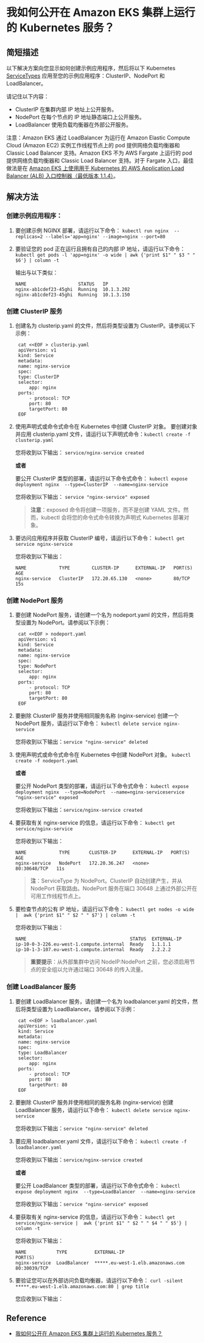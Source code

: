 # 我如何公开在 Amazon EKS 集群上运行的 Kubernetes 服务？
## 简短描述
以下解决方案向您显示如何创建示例应用程序，然后将以下 Kubernetes [ServiceTypes](https://kubernetes.io/docs/concepts/services-networking/service/#publishing-services-service-types) 应用至您的示例应用程序：ClusterIP、NodePort 和 LoadBalancer。

请记住以下内容：
- ClusterIP 在集群内部 IP 地址上公开服务。
- NodePort 在每个节点的 IP 地址静态端口上公开服务。
- LoadBalancer 使用负载均衡器在外部公开服务。

注意：Amazon EKS 通过 LoadBalancer 为运行在 Amazon Elastic Compute Cloud (Amazon EC2) 实例工作线程节点上的 pod 提供网络负载均衡器和 Classic Load Balancer 支持。Amazon EKS 不为 AWS Fargate 上运行的 pod 提供网络负载均衡器和 Classic Load Balancer 支持。对于 Fargate 入口，最佳做法是在 [Amazon EKS 上使用用于 Kubernetes 的 AWS Application Load Balancer (ALB) 入口控制器（最低版本 1.1.4）](https://docs.aws.amazon.com/eks/latest/userguide/alb-ingress.html)。
## 解决方法
### 创建示例应用程序：
1. 要创建示例 NGINX 部署，请运行以下命令：
   `kubectl run nginx  --replicas=2 --labels='app=nginx' --image=nginx --port=80`
2. 要验证您的 pod 正在运行且拥有自己的内部 IP 地址，请运行以下命令：
   `kubectl get pods -l 'app=nginx' -o wide | awk {'print $1" " $3 " " $6'} | column -t`
   
   输出与以下类似：
   ```
   NAME                   STATUS   IP
   nginx-ab1cdef23-45ghi  Running  10.1.3.202
   nginx-ab1cdef23-45ghi  Running  10.1.3.150
   ```
### 创建 ClusterIP 服务
1. 创建名为 clusterip.yaml 的文件，然后将类型设置为 ClusterIP。请参阅以下示例：
   ```
    cat <<EOF > clusterip.yaml
    apiVersion: v1
    kind: Service
    metadata:
    name: nginx-service
    spec:
    type: ClusterIP
    selector:
        app: nginx
    ports:
        - protocol: TCP
        port: 80
        targetPort: 80
    EOF
   ```
2. 使用声明式或命令式命令在 Kubernetes 中创建 ClusterIP 对象。
   要创建对象并应用 clusterip.yaml 文件，请运行以下声明式命令：`kubectl create -f clusterip.yaml`

   您将收到以下输出：
   `service/nginx-service created`

   **或者**

   要公开 ClusterIP 类型的部署，请运行以下命令式命令：
   `kubectl expose deployment nginx  --type=ClusterIP  --name=nginx-service`

   您将收到以下输出：
   `service "nginx-service" exposed`

   > **注意**：exposed 命令将创建一项服务，而不是创建 YAML 文件。然而，kubectl 会将您的命令式命令转换为声明式 Kubernetes 部署对象。
3. 要访问应用程序并获取 ClusterIP 编号，请运行以下命令：
   `kubectl get service nginx-service`

   您将收到以下输出：
   ```
   NAME            TYPE        CLUSTER-IP      EXTERNAL-IP   PORT(S)   AGE
   nginx-service   ClusterIP   172.20.65.130   <none>        80/TCP    15s
   ```
### 创建 NodePort 服务
1. 要创建 NodePort 服务，请创建一个名为 nodeport.yaml 的文件，然后将类型设置为 NodePort。请参阅以下示例：
   ```
    cat <<EOF > nodeport.yaml
    apiVersion: v1
    kind: Service
    metadata:
    name: nginx-service
    spec:
    type: NodePort
    selector:
        app: nginx
    ports:
        - protocol: TCP
        port: 80
        targetPort: 80
    EOF
   ```
2. 要删除 ClusterIP 服务并使用相同服务名称 (nginx-service) 创建一个 NodePort 服务，请运行以下命令：
    `kubectl delete service nginx-service`

    您将收到以下输出：`service "nginx-service" deleted`
3. 使用声明式或命令式命令在 Kubernetes 中创建 NodePort 对象。
   `kubectl create -f nodeport.yaml`

   **或者**

   要公开 NodePort 类型的部署，请运行以下命令式命令：
   `kubectl expose deployment nginx  --type=NodePort  --name=nginx-serviceservice "nginx-service" exposed`
   
   您将收到以下输出：`service/nginx-service created`
4. 要获取有关 nginx-service 的信息，请运行以下命令：
   `kubectl get service/nginx-service`

   您将收到以下输出：
   ```
   NAME            TYPE       CLUSTER-IP      EXTERNAL-IP   PORT(S)        AGE
   nginx-service   NodePort   172.20.36.247   <none>        80:30648/TCP   11s
   ```
   > **注**：ServiceType 为 NodePort。ClusterIP 自动创建产生，并从 NodePort 获取路由。NodePort 服务在端口 30648 上通过外部公开在可用工作线程节点上。
5. 要检查节点的公有 IP 地址，请运行以下命令：
   `kubectl get nodes -o wide |  awk {'print $1" " $2 " " $7'} | column -t`

   您将收到以下输出：
   ```
   NAME                                      STATUS  EXTERNAL-IP
   ip-10-0-3-226.eu-west-1.compute.internal  Ready   1.1.1.1
   ip-10-1-3-107.eu-west-1.compute.internal  Ready   2.2.2.2
   ```

   > **重要提示**：从外部集群中访问 NodeIP:NodePort 之前，您必须启用节点的安全组以允许通过端口 30648 的传入流量。
### 创建 LoadBalancer 服务
1. 要创建 LoadBalancer 服务，请创建一个名为 loadbalancer.yaml 的文件，然后将类型设置为 LoadBalancer。请参阅以下示例：
   ```
    cat <<EOF > loadbalancer.yaml
    apiVersion: v1
    kind: Service
    metadata:
    name: nginx-service
    spec:
    type: LoadBalancer
    selector:
        app: nginx
    ports:
        - protocol: TCP
        port: 80
        targetPort: 80
    EOF
   ```
2. 要删除 ClusterIP 服务并使用相同的服务名称 (nginx-service) 创建 LoadBalancer 服务，请运行以下命令：
   `kubectl delete service nginx-service`

   您将收到以下输出：`service "nginx-service" deleted`
3. 要应用 loadbalancer.yaml 文件，请运行以下命令：
   `kubectl create -f loadbalancer.yaml`

   您将收到以下输出：`service/nginx-service created`

   **或者**

   要公开 LoadBalancer 类型的部署，请运行以下命令式命令：
   `kubectl expose deployment nginx  --type=LoadBalancer  --name=nginx-service`

   您将收到以下输出：`service "nginx-service" exposed`
4. 要获取有关 nginx-service 的信息，请运行以下命令：
   `kubectl get service/nginx-service |  awk {'print $1" " $2 " " $4 " " $5'} | column -t`

   您将收到以下输出：
   ```
   NAME           TYPE          EXTERNAL-IP                        PORT(S)
   nginx-service  LoadBalancer  *****.eu-west-1.elb.amazonaws.com  80:30039/TCP
   ```
5. 要验证您可以在外部访问负载均衡器，请运行以下命令：
   `curl -silent *****.eu-west-1.elb.amazonaws.com:80 | grep title`

   您应收到以下输出：<title>欢迎使用 nginx！</title>

## Reference
- [我如何公开在 Amazon EKS 集群上运行的 Kubernetes 服务？](https://aws.amazon.com/cn/premiumsupport/knowledge-center/eks-kubernetes-services-cluster/)
